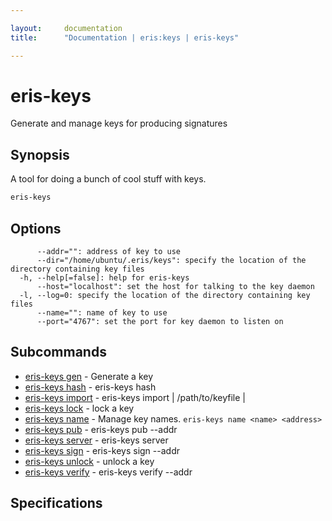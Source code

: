 ```yaml
---

layout:     documentation
title:      "Documentation | eris:keys | eris-keys"

---
```


# eris-keys

Generate and manage keys for producing signatures

## Synopsis

A tool for doing a bunch of cool stuff with keys.

```bash
eris-keys
```

## Options

```
      --addr="": address of key to use
      --dir="/home/ubuntu/.eris/keys": specify the location of the directory containing key files
  -h, --help[=false]: help for eris-keys
      --host="localhost": set the host for talking to the key daemon
  -l, --log=0: specify the location of the directory containing key files
      --name="": name of key to use
      --port="4767": set the port for key daemon to listen on
```

## Subcommands

* [eris-keys gen](https://docs.erisindustries.com/documentation/eris-keys/0.11.0/eris-keys_gen/)	 - Generate a key
* [eris-keys hash](https://docs.erisindustries.com/documentation/eris-keys/0.11.0/eris-keys_hash/)	 - eris-keys hash <some data>
* [eris-keys import](https://docs.erisindustries.com/documentation/eris-keys/0.11.0/eris-keys_import/)	 - eris-keys import <priv key> | /path/to/keyfile | <key json>
* [eris-keys lock](https://docs.erisindustries.com/documentation/eris-keys/0.11.0/eris-keys_lock/)	 - lock a key
* [eris-keys name](https://docs.erisindustries.com/documentation/eris-keys/0.11.0/eris-keys_name/)	 - Manage key names. `eris-keys name <name> <address>`
* [eris-keys pub](https://docs.erisindustries.com/documentation/eris-keys/0.11.0/eris-keys_pub/)	 - eris-keys pub --addr <addr>
* [eris-keys server](https://docs.erisindustries.com/documentation/eris-keys/0.11.0/eris-keys_server/)	 - eris-keys server
* [eris-keys sign](https://docs.erisindustries.com/documentation/eris-keys/0.11.0/eris-keys_sign/)	 - eris-keys sign --addr <address> <hash>
* [eris-keys unlock](https://docs.erisindustries.com/documentation/eris-keys/0.11.0/eris-keys_unlock/)	 - unlock a key
* [eris-keys verify](https://docs.erisindustries.com/documentation/eris-keys/0.11.0/eris-keys_verify/)	 - eris-keys verify --addr <addr> <hash> <sig>

## Specifications


